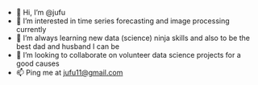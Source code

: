 - 👋 Hi, I’m @jufu
- 👀 I’m interested in time series forecasting and image processing currently
- 🌱 I’m always learning new data (science) ninja skills and also to be the best dad and husband I can be
- 💞️ I’m looking to collaborate on volunteer data science projects for a good causes
- 📫 Ping me at jufu11@gmail.com

